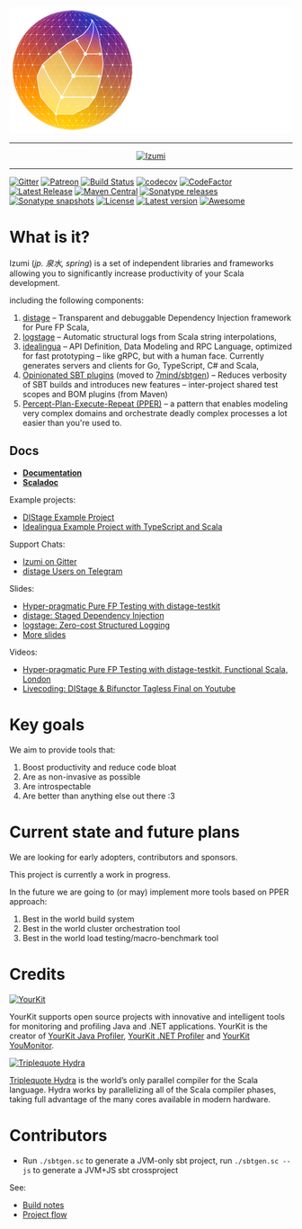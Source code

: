 <p align="center">
  <img src="https://github.com/7mind/izumi/blob/develop/doc/microsite/src/main/tut/media/izumi-logo-full.png?raw=true" alt="Izumi"/>
</p>

---

<p align="center">
  <a href="https://www.buymeacoffee.com/7mind"><img src="https://bmc-cdn.nyc3.digitaloceanspaces.com/BMC-button-images/custom_images/orange_img.png" alt="Izumi"/></a>  
</p>

---

[![Gitter](https://badges.gitter.im/7mind/izumi.svg)](https://gitter.im/7mind/izumi)
[![Patreon](https://img.shields.io/badge/patreon-sponsor-ff69b4.svg)](https://www.patreon.com/7mind)
[![Build Status](https://dev.azure.com/7mind/izumi/_apis/build/status/7mind.izumi?branchName=develop)](https://dev.azure.com/7mind/izumi/_build/latest?definitionId=1&branchName=develop)
[![codecov](https://codecov.io/gh/7mind/izumi/branch/develop/graph/badge.svg)](https://codecov.io/gh/7mind/izumi)
[![CodeFactor](https://www.codefactor.io/repository/github/7mind/izumi/badge)](https://www.codefactor.io/repository/github/7mind/izumi)
[![Latest Release](https://img.shields.io/github/tag/7mind/izumi.svg)](https://github.com/7mind/izumi/releases)
[![Maven Central](https://img.shields.io/maven-central/v/io.7mind.izumi/distage-core_2.12.svg)](http://search.maven.org/#search%7Cga%7C1%7Cg%3A%22io.7mind.izumi%22)
[![Sonatype releases](https://img.shields.io/nexus/r/https/oss.sonatype.org/io.7mind.izumi/distage-core_2.12.svg)](https://oss.sonatype.org/content/repositories/releases/io/7mind/izumi/)
[![Sonatype snapshots](https://img.shields.io/nexus/s/https/oss.sonatype.org/io.7mind.izumi/distage-core_2.12.svg)](https://oss.sonatype.org/content/repositories/snapshots/io/7mind/izumi/)
[![License](https://img.shields.io/github/license/7mind/izumi.svg)](https://github.com/7mind/izumi/blob/develop/LICENSE)
[![Latest version](https://index.scala-lang.org/7mind/izumi/latest.svg?color=orange)](https://index.scala-lang.org/7mind/izumi)
[![Awesome](https://cdn.rawgit.com/sindresorhus/awesome/d7305f38d29fed78fa85652e3a63e154dd8e8829/media/badge.svg)](https://github.com/lauris/awesome-scala)

What is it?
===========

Izumi (*jp. 泉水, spring*) is a set of independent libraries and frameworks allowing you to significantly increase productivity of your Scala development.

including the following components:

1. [distage](https://izumi.7mind.io/latest/release/doc/distage/) – Transparent and debuggable Dependency Injection framework for Pure FP Scala,
2. [logstage](https://izumi.7mind.io/latest/release/doc/logstage/) – Automatic structural logs from Scala string interpolations,
3. [idealingua](https://izumi.7mind.io/latest/release/doc/idealingua/) – API Definition, Data Modeling and RPC Language, optimized for fast prototyping – like gRPC, but with a human face. Currently generates servers and clients for Go, TypeScript, C# and Scala,
4. [Opinionated SBT plugins](https://izumi.7mind.io/latest/release/doc/sbt/) (moved to [7mind/sbtgen](https://github.com/7mind/sbtgen)) – Reduces verbosity of SBT builds and introduces new features – inter-project shared test scopes and BOM plugins (from Maven)
5. [Percept-Plan-Execute-Repeat (PPER)](https://izumi.7mind.io/latest/release/doc/pper/) – a pattern that enables modeling very complex domains and orchestrate deadly complex processes a lot easier than you're used to.

Docs
----

* **[Documentation](https://izumi.7mind.io/latest/release/doc/)**
* **[Scaladoc](https://izumi.7mind.io/latest/release/api/)**

Example projects:

* [DIStage Example Project](https://github.com/7mind/distage-example)
* [Idealingua Example Project with TypeScript and Scala](https://github.com/7mind/idealingua-example)

Support Chats:

* [Izumi on Gitter](https://gitter.im/7mind/izumi)
* [distage Users on Telegram](https://t.me/distagesers)

Slides:

* [Hyper-pragmatic Pure FP Testing with distage-testkit](https://www.slideshare.net/7mind/hyperpragmatic-pure-fp-testing-with-distagetestkit)
* [distage: Staged Dependency Injection](https://www.slideshare.net/7mind/scalaua-distage-staged-dependency-injection)
* [logstage: Zero-cost Structured Logging](https://www.slideshare.net/7mind/logstage-zerocosttructuredlogging)
* [More slides](https://github.com/7mind/slides)

Videos:

* [Hyper-pragmatic Pure FP Testing with distage-testkit, Functional Scala, London](https://www.youtube.com/watch?v=CzpvjkUukAs)
* [Livecoding: DIStage & Bifunctor Tagless Final on Youtube](https://www.youtube.com/watch?v=C0srg5T0E4o&t=4971)

Key goals
=========

We aim to provide tools that:

1. Boost productivity and reduce code bloat
2. Are as non-invasive as possible
3. Are introspectable
4. Are better than anything else out there :3

Current state and future plans
==============================

We are looking for early adopters, contributors and sponsors.

This project is currently a work in progress.

In the future we are going to (or may) implement more tools based on PPER approach:

1. Best in the world build system
2. Best in the world cluster orchestration tool
3. Best in the world load testing/macro-benchmark tool

Credits
=======

[![YourKit](https://www.yourkit.com/images/yklogo.png)](https://www.yourkit.com)

YourKit supports open source projects with innovative and intelligent tools
for monitoring and profiling Java and .NET applications.
YourKit is the creator of [YourKit Java Profiler](https://www.yourkit.com/java/profiler/),
[YourKit .NET Profiler](https://www.yourkit.com/.net/profiler/) and
[YourKit YouMonitor](https://www.yourkit.com/youmonitor/).

[![Triplequote Hydra](https://triplequote.com/img/services/hydra-2.svg)](https://triplequote.com/)

[Triplequote Hydra](https://triplequote.com/) is the world’s only parallel compiler for the Scala language. Hydra works by parallelizing all of the Scala compiler phases, taking full advantage of the many cores available in modern hardware.

Contributors
============

* Run `./sbtgen.sc` to generate a JVM-only sbt project, run `./sbtgen.sc --js` to generate a JVM+JS sbt crossproject

See:

- [Build notes](doc/md/build.md)
- [Project flow](doc/md/flow.md)

